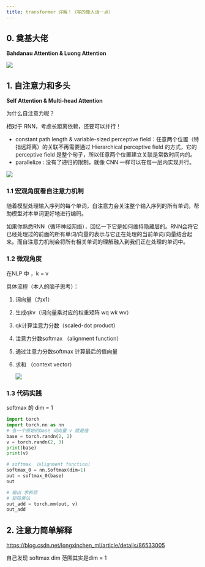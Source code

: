 ```yaml
---
title: transformer 详解！（写的像人话一点）
---
```


## 0. 奠基大佬

 **Bahdanau Attention & Luong Attention** 

 ![](https://pic2.zhimg.com/80/v2-bda918b5bf14db4dc01da8b2b352c619_720w.jpg) 

## 1. 自注意力和多头

 **Self Attention & Multi-head Attention** 

为什么自注意力呢？

 相对于 RNN，考虑长距离依赖，还要可以并行！ 

- constant path length & variable-sized perceptive field：任意两个位置（特指远距离）的关联不再需要通过 Hierarchical perceptive field 的方式，它的 perceptive field 是整个句子，所以任意两个位置建立关联是常数时间内的。
- parallelize : 没有了递归的限制，就像 CNN 一样可以在每一层内实现并行。

 ![](https://pic4.zhimg.com/80/v2-c09efe994bffa64fe9ab854eb6c97d4f_720w.jpg) 

### 1.1 宏观角度看自注意力机制

​	随着模型处理输入序列的每个单词，自注意力会关注整个输入序列的所有单词，帮助模型对本单词更好地进行编码。

​	如果你熟悉RNN（循环神经网络），回忆一下它是如何维持隐藏层的。RNN会将它已经处理过的前面的所有单词/向量的表示与它正在处理的当前单词/向量结合起来。而自注意力机制会将所有相关单词的理解融入到我们正在处理的单词中。

### 1.2 微观角度

在NLP 中 ，k = v

具体流程（本人的脑子思考）：

1. 词向量（为x1）

2. 生成qkv（词向量乘对应的权重矩阵 wq wk wv）

3. qk计算注意力分数（scaled-dot product）

4. 注意力分数softmax （alignment function）

5. 通过注意力分数softmax 计算最后的值向量

6. 求和 （context vector）

    ![](https://n.sinaimg.cn/sinacn20116/669/w746h723/20190108/ad95-hrkkwef7015564.jpg) 

### 1.3 代码实践

softmax 的 dim  = 1 

  ```python
import torch
import torch.nn as nn
# 各一个原始的base 词向量 v 就是值
base = torch.randn(2, 2)
v = torch.randn(2, 3)
print(base)
print(v)

# softmax （alignment function）
softmax_0 = nn.Softmax(dim=1)
out = softmax_0(base)
out

# 输出 求和项
# 矩阵乘法
out_add = torch.mm(out, v)
out_add
  ```



## 2. 注意力简单解释

https://blog.csdn.net/longxinchen_ml/article/details/86533005

自己发现 softmax dim 范围其实是dim = 1